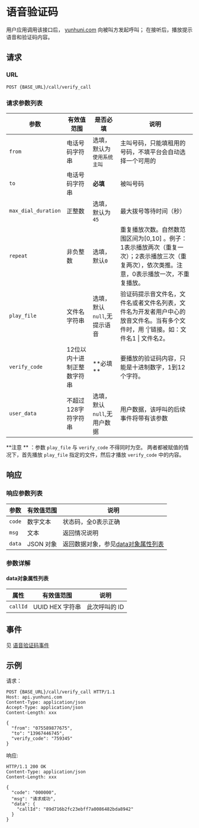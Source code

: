 # 语音验证码

用户应用调用该接口后， [yunhuni.com](http://yunhuni.com/) 向被叫方发起呼叫；
在接听后，播放提示语音和验证码内容。

<!-- toc -->

## 请求

### URL

```
POST {BASE_URL}/call/verify_call
```

### 请求参数列表

| 参数                  | 有效值范围          | 是否必填               | 说明                                       |
| ------------------- | -------------- | ------------------ | ---------------------------------------- |
| `from`              | 电话号码字符串        | 选填，默认为`使用系统主叫`     | 主叫号码，只能填租用的号码，不填平台会自动选择一个可用的             |
| `to`                | 电话号码字符串        | **必填**             | 被叫号码                                     |
| `max_dial_duration` | 正整数            | 选填，默认为`45`            | 最大拨号等待时间（秒）                              |
| `repeat`            | 非负整数           | 选填，默认`0`           | 重复播放次数。自然数范围区间为[0,10]  。例子：1表示播放两次（重复一次）；2表示播放三次（重复两次），依次类推。注意，0表示播放一次，不重复播放。 |
| `play_file`         | 文件名字符串         | 选填，默认 `null`,无提示语音 | 验证码提示音文件名，文件名或者文件名列表，文件名为开发者用户中心的放音文件名。当有多个文件时，用 ‘&#124;’链接。如：文件名1 &#124; 文件名2。 |
| `verify_code`       | 12位以内十进制正整数字符串 | **必填 **            | 要播放的验证码内容，只能是十进制数字，1到12个字符。              |
| `user_data`         | 不超过128字符字符串    | 选填，默认`null`,无用户数据  | 用户数据，该呼叫的后续事件将带有该参数                      |

**注意 ** ：参数 `play_file` 与 `verify_code` 不得同时为空。
两者都被赋值的情况下，首先播放 `play_file` 指定的文件，然后才播放 `verify_code` 中的内容。

## 响应

### 响应参数列表

| 参数     | 有效值范围   | 说明                            |
| ------ | ------- | ----------------------------- |
| `code` | 数字文本    | 状态码，全0表示正确                    |
| `msg`  | 文本      | 返回情况说明                        |
| `data` | JSON 对象 | 返回数据对象，参见[data对象属性列表](#data对象属性列表) |

### 参数详解

#### data对象属性列表

| 属性       | 有效值范围        | 说明       |
| -------- | ------------ | -------- |
| `callId` | UUID HEX 字符串 | 此次呼叫的 ID |

## 事件
见 [语音验证码事件](../evt/simple_call/verify_call.md)

## 示例

请求：

```http
POST {BASE_URL}/call/verify_call HTTP/1.1
Host: api.yunhuni.com
Content-Type: application/json
Accept-Type: application/json
Content-Length: xxx

{
  "from": "075589877675",
  "to": "13967446745",
  "verify_code": "759345"
}
```

响应:
```http
HTTP/1.1 200 OK
Content-Type: application/json
Content-Length: xxx

{
  "code": "000000",
  "msg": "请求成功",
  "data": {
    "callId": "89d716b2fc23ebff7a0086482bda8942"
  }
}
```
